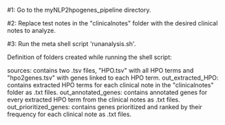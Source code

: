#1: Go to the myNLP2hpogenes_pipeline directory.

#2: Replace test notes in the "clinicalnotes" folder with the desired clinical notes to analyze.

#3: Run the meta shell script 'runanalysis.sh'.


Definition of folders created while running the shell script:

sources: contains two .tsv files, "HPO.tsv" with all HPO terms and "hpo2genes.tsv" with genes linked to each HPO term.
out_extracted_HPO: contains extracted HPO terms for each clinical note in the "clinicalnotes" folder as .txt files.
out_annotated_genes: contains annotated genes for every extracted HPO term from the clinical notes as .txt files.
out_prioritized_genes: contains genes prioritized and ranked by their frequency for each clinical note as .txt files.
